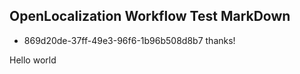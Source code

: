 ## OpenLocalization Workflow Test MarkDown
* 869d20de-37ff-49e3-96f6-1b96b508d8b7 
thanks!

Hello world